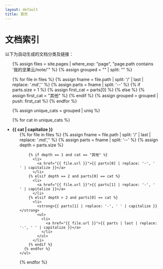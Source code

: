 ```yaml
---
layout: default
title: 首页
---
```


# 文档索引

以下为自动生成的文档分类及链接：

<ul>
{% assign files = site.pages | where_exp: "page", "page.path contains '我的坚果云/note/'" %}
{% assign grouped = "" | split: "" %}

<!-- 先处理一级分类（第一个 -- 或 “其他”） -->
{% for file in files %}
  {% assign fname = file.path | split: '/' | last | replace: '.md','' %}
  {% assign parts = fname | split: '--' %}
  {% if parts.size > 1 %}
    {% assign first_cat = parts[0] %}
  {% else %}
    {% assign first_cat = "其他" %}
  {% endif %}
  {% assign grouped = grouped | push: first_cat %}
{% endfor %}

{% assign unique_cats = grouped | uniq %}

{% for cat in unique_cats %}
  <li>
    <strong>{{ cat | capitalize }}</strong>
    <ul>
      {% for file in files %}
        {% assign fname = file.path | split: '/' | last | replace: '.md','' %}
        {% assign parts = fname | split: '--' %}
        {% assign depth = parts.size %}

        {% if depth == 1 and cat == "其他" %}
          <li>
            <a href="{{ file.url }}">{{ parts[0] | replace: '-', ' ' | capitalize }}</a>
          </li>
        {% elsif depth == 2 and parts[0] == cat %}
          <li>
            <a href="{{ file.url }}">{{ parts[1] | replace: '-', ' ' | capitalize }}</a>
          </li>
        {% elsif depth > 2 and parts[0] == cat %}
          <li>
            <strong>{{ parts[1] | replace: '-', ' ' | capitalize }}</strong>
            <ul>
              <li>
                <a href="{{ file.url }}">{{ parts | last | replace: '-', ' ' | capitalize }}</a>
              </li>
            </ul>
          </li>
        {% endif %}
      {% endfor %}
    </ul>
  </li>
{% endfor %}
</ul>

